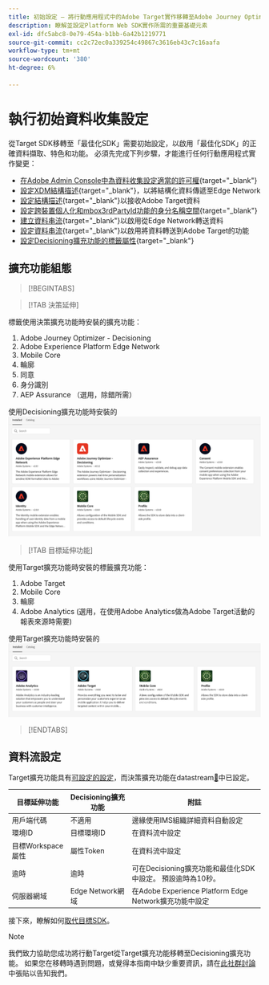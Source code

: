 ```yaml
---
title: 初始設定 — 將行動應用程式中的Adobe Target實作移轉至Adobe Journey Optimizer — 決策擴充功能
description: 瞭解並設定Platform Web SDK實作所需的重要基礎元素
exl-id: dfc5abc8-0e79-454a-b1bb-6a42b1219771
source-git-commit: cc2c72ec0a339254c49867c3616eb43c7c16aafa
workflow-type: tm+mt
source-wordcount: '380'
ht-degree: 6%

---
```


# 執行初始資料收集設定

從Target SDK移轉至「最佳化SDK」需要初始設定，以啟用「最佳化SDK」的正確資料擷取、特色和功能。 必須先完成下列步驟，才能進行任何行動應用程式實作變更：

- [在Adobe Admin Console中為資料收集設定適當的許可權](https://experienceleague.adobe.com/zh-hant/docs/platform-learn/implement-web-sdk/overview#permissions){target="_blank"}
- [設定XDM結構描述](https://experienceleague.adobe.com/zh-hant/docs/platform-learn/implement-mobile-sdk/initial-configuration/create-schema){target="_blank"}，以將結構化資料傳遞至Edge Network
- [設定結構描述](https://experienceleague.adobe.com/zh-hant/docs/platform-learn/implement-mobile-sdk/experience-cloud/target#update-your-schema){target="_blank"}以接收Adobe Target資料
- [設定跨裝置個人化和mbox3rdPartyId功能的身分名稱空間](https://experienceleague.adobe.com/zh-hant/docs/platform-learn/implement-mobile-sdk/app-implementation/identity#set-up-a-custom-identity-namespace){target="_blank"}
- [建立資料串流](https://experienceleague.adobe.com/zh-hant/docs/platform-learn/implement-mobile-sdk/initial-configuration/create-datastream){target="_blank"}以啟用從Edge Network轉送資料
- [設定資料串流](https://experienceleague.adobe.com/zh-hant/docs/platform-learn/implement-mobile-sdk/experience-cloud/target#update-datastream-configuration){target="_blank"}以啟用將資料轉送到Adobe Target的功能
- [設定Decisioning擴充功能的標籤屬性](https://experienceleague.adobe.com/zh-hant/docs/platform-learn/implement-mobile-sdk/experience-cloud/target#install-adobe-journey-optimizer---decisioning-tags-extension){target="_blank"}

## 擴充功能組態

>[!BEGINTABS]

>[!TAB 決策延伸]

標籤使用決策擴充功能時安裝的擴充功能：

1. Adobe Journey Optimizer - Decisioning
1. Adobe Experience Platform Edge Network
1. Mobile Core
1. 輪廓
1. 同意
1. 身分識別
1. AEP Assurance （選用，除錯所需）

使用Decisioning擴充功能時安裝的![標籤擴充功能](assets/tag-extensions-decisioning.png)

>[!TAB 目標延伸功能]

使用Target擴充功能時安裝的標籤擴充功能：

1. Adobe Target
1. Mobile Core
1. 輪廓
1. Adobe Analytics (選用，在使用Adobe Analytics做為Adobe Target活動的報表來源時需要)

使用Target擴充功能時安裝的![標籤擴充功能](assets/tag-extensions-target.png)

>[!ENDTABS]

## 資料流設定

Target擴充功能具有[可設定的設定](https://developer.adobe.com/client-sdks/solution/adobe-target/#configure-the-target-extension-in-the-data-collection-ui)，而決策擴充功能在datastream[&#128279;](https://developer.adobe.com/client-sdks/edge/adobe-journey-optimizer-decisioning/#adobe-experience-platform-data-collection-setup)中已設定。

| 目標延伸功能 | Decisioning擴充功能 | 附註 |
| --- | --- | --- | 
| 用戶端代碼 | 不適用 | 邊緣使用IMS組織詳細資料自動設定 |
| 環境ID | 目標環境ID | 在資料流中設定 |
| 目標Workspace屬性 | 屬性Token | 在資料流中設定 |
| 逾時 | 逾時 | 可在Decisioning擴充功能和最佳化SDK中設定。 預設逾時為10秒。 |
| 伺服器網域 | Edge Network網域 | 在Adobe Experience Platform Edge Network擴充功能中設定 |

接下來，瞭解如何[取代目標SDK](replace-sdk.md)。

>[!NOTE]
>
>我們致力協助您成功將行動Target從Target擴充功能移轉至Decisioning擴充功能。 如果您在移轉時遇到問題，或覺得本指南中缺少重要資訊，請在[此社群討論](https://experienceleaguecommunities.adobe.com/t5/adobe-experience-platform-data/tutorial-discussion-migrate-adobe-target-to-mobile-sdk-on-edge/m-p/747484#M625)中張貼以告知我們。
